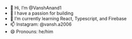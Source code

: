 - 👋 Hi, I’m @VanshAnand1
- 👀 I have a passion for building
- 🌱 I’m currently learning React, Typescript, and Firebase
- 📫 Instagram: @vansh.a2006
- 😄 Pronouns: he/him
